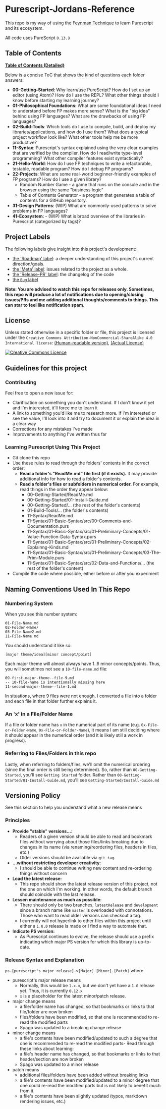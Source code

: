 # Purescript-Jordans-Reference

This repo is my way of using the [Feynman Technique](https://medium.com/taking-note/learning-from-the-feynman-technique-5373014ad230) to learn Purescript and its ecosystem.

All code uses PureScript `0.13.8`

## Table of Contents

[**Table of Contents (Detailed)**](https://github.com/JordanMartinez/purescript-jordans-reference/blob/latestRelease/table-of-contents.md)

Below is a concise ToC that shows the kind of questions each folder answers:
- **00-Getting-Started**: Why learn/use PureScript? How do I set up an editor (using Atom)? How do I use the REPL? What other things should I know before starting my learning journey?
- **01-Philosophical Foundations**: What are some foundational ideas I need to understand before FP makes more sense? What is the "big idea" behind using FP languages? What are the drawbacks of using FP languages?
- **02-Build-Tools**: Which tools do I use to compile, build, and deploy my libraries/applications, and how do I use them? What does a typical project workflow look like? What other tools help me be more productive?
- **11-Syntax**: Purescript's syntax explained using the very clear examples that are verified by the compiler. How do I read/write type-level programming? What other compiler features exist syntactically?
- **21-Hello-World**: How do I use FP techniques to write a refactorable, testable, readable program? How do I debug FP programs?
- **22-Projects**: What are some real-world beginner-friendly examples of FP programs? How do I use a given library?
    - Random Number Game - a game that runs on the console and in the browser using the same "business logic"
    - Table of Contents Generator - a program that generates a table of contents for a GitHub repository.
- **31-Design Patterns**: (WIP) What are commonly-used patterns to solve problems in FP languages?
- **41-Ecosystem**: - (WIP) What is broad overview of the libraries in Purescript (categorized by tags)?

## Project Labels

The following labels give insight into this project's development:
- [the 'Roadmap' label](https://github.com/JordanMartinez/purescript-jordans-reference/issues?utf8=%E2%9C%93&q=is%3Aissue+label%3ARoadmap): a deeper understanding of this project's current direction/goals.
- [the 'Meta' label](https://github.com/JordanMartinez/purescript-jordans-reference/labels/Meta): issues related to the project as a whole.
- [the 'Release-PR' label](https://github.com/JordanMartinez/purescript-jordans-reference/pulls?utf8=%E2%9C%93&q=is%3Apr+label%3ARelease-PR+): the changelog of the code
- [the `Bug` label](https://github.com/JordanMartinez/purescript-jordans-reference/issues?q=is%3Aissue+is%3Aopen+label%3Abug)

**Note: You are advised to watch this repo for releases only. Sometimes, this repo will produce a lot of notifications due to opening/closing issues/PRs and me adding additional thoughts/comments to things. This can star to feel like notification spam.**

## License

Unless stated otherwise in a specific folder or file, this project is licensed under the `Creative Commons Attribution-NonCommercial-ShareAlike 4.0 International license`: [(Human-readable version)](https://creativecommons.org/licenses/by-nc-sa/4.0/), [(Actual License)](https://creativecommons.org/licenses/by-nc-sa/4.0/legalcode)

<a rel="license" href="http://creativecommons.org/licenses/by-nc-sa/4.0/"><img alt="Creative Commons Licence" style="border-width:0" src="https://i.creativecommons.org/l/by-nc-sa/4.0/88x31.png" /></a>

## Guidelines for this project

### Contributing

Feel free to open a new issue for:
- Clarification on something you don't understand. If I don't know it yet and I'm interested, it'll force me to learn it
- A link to something you'd like me to research more. If I'm interested or see the value, I'll look into it and try to document it or explain the idea in a clear way
- Corrections for any mistakes I've made
- Improvements to anything I've written thus far

### Learning Purescript Using This Project

- Git clone this repo
- Use these rules to read through the folders' contents in the correct order:
    - **Read a folder's "ReadMe.md" file first (if it exists).** It may provide additional info for how to read a folder's contents.
    - **Read a folder's files or subfolders in numerical order.** For example, read things in the order they appear below:
        - 00-Getting-Started/ReadMe.md
        - 00-Getting-Started/01-Install-Guide.md
        - 00-Getting-Started/... (the rest of the folder's contents)
        - 01-Build-Tools/... (the folder's contents)
        - 11-Syntax/ReadMe.md
        - 11-Syntax/01-Basic-Syntax/src/00-Comments-and-Documentation.purs
        - 11-Syntax/01-Basic-Syntax/src/01-Preliminary-Concepts/01-Value-Function-Data-Syntax.purs
        - 11-Syntax/01-Basic-Syntax/src/01-Preliminary-Concepts/02-Explainng-Kinds.md
        - 11-Syntax/01-Basic-Syntax/src/01-Preliminary-Concepts/03-The-Prim-Module.purs
        - 11-Syntax/01-Basic-Syntax/src/02-Data-and-Functions/... (the rest of the folder's content)
- Compile the code where possible, either before or after you experiment

## Naming Conventions Used In This Repo

### Numbering System

When you see this number system:
```
01-File-Name.md
02-Folder-Name/
03-File-Name2.md
11-File-Name.md
```
You should understand it like so:
```
[major theme/idea][minor concept/point]
```
Each major theme will almost always have 1..9 minor concepts/points. Thus, you will sometimes not see a `10-file-name.md` file:
```
09-first-major-theme--file-9.md
-- 10-file-name is intentionally missing here
11-second-major-theme--file-1.md
```

In situations, where 9 files were not enough, I converted a file into a folder and each file in that folder further explains it.

### An 'x' in a File/Folder Name

If a file or folder name has `x` in the numerical part of its name (e.g. `0x-File-or-Folder-Name`, `9x-File-or-Folder-Name`), it means I am still deciding where it should appear in the numerical order (and it is likely still a work in progress).

### Referring to Files/Folders in this repo

Lastly, when referring to folders/files, we'll omit the numerical ordering (since the final order is still being determined). So, rather than `00-Getting-Started`, you'll see `Getting Started` folder. Rather than `00-Getting-Started/01-Install-Guide.md`, you'll see `Getting-Started/Install-Guide.md`

## Versioning Policy

See this section to help you understand what a new release means

### Principles

- **Provide "stable" versions...**:
    - Readers of a given version should be able to read and bookmark files without worrying about those files/links breaking due to changes in its name (via renaming/reordering files, headers in files, etc.)
    - Older versions should be available via `git tag`.
- **...without restricting developer creativity**:
    - I should be able to continue writing new content and re-ordering things without concern
- **Load the latest release:**
    - This repo should show the latest release version of this project, not the one on which I'm working. In other words, the default branch should coincide with the last release.
- **Lessen maintenance as much as possible:**
    - There should only be two branches, `latestRelease` and `development` since a branch name like `master` is overloaded with connotations. Those who want to read older versions can checkout a tag.
    - I currently will not hyperlink to other files within this project until either a `1.0.0` release is made or I find a way to automate that.
- **Indicate PS version:**
    - As Purescript continues to evolve, the release should use a prefix indicating which major PS version for which this library is up-to-date.

### Release Syntax and Explanation

`ps-[purescript's major release]-v[Major].[Minor].[Patch]` where
- purescript's major release means
    - Normally, this would be `1.x.x`, but we don't yet have a `1.0` release yet. Thus, it is currently `0.12.x`
    - `x` is a placeholder for the latest minor/patch release.
- major change means
    - a file/folder name has changed, so that bookmarks or links to that file/folder are now broken
    - files/folders have been modified, so that one is recommended to re-read the modified parts
    - Spago was updated to a breaking change release
- minor change means
    - a file's contents have been modified/updated to such a degree that one is recommended to re-read the modified parts- Read through these links about learning:
    - a file's header name has changed, so that bookmarks or links to that header/section are now broken
    - Spago was updated to a minor release
- patch means
    - additional files/folders have been added without breaking links
    - a file's contents have been modified/updated to a minor degree that one could re-read the modified parts but is not likely to benefit much from it.
    - a file's contents have been slightly updated (typos, markdown rendering issues, etc.)
